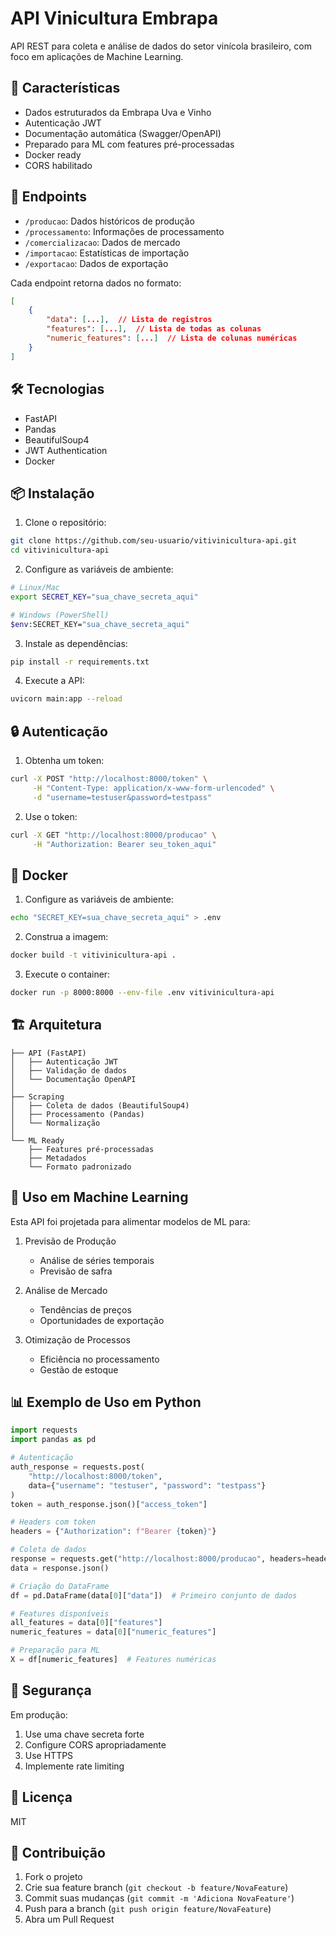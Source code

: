 # API Vinicultura Embrapa

API REST para coleta e análise de dados do setor vinícola brasileiro, com foco em aplicações de Machine Learning.

## 🌟 Características

- Dados estruturados da Embrapa Uva e Vinho
- Autenticação JWT
- Documentação automática (Swagger/OpenAPI)
- Preparado para ML com features pré-processadas
- Docker ready
- CORS habilitado

## 🚀 Endpoints

- `/producao`: Dados históricos de produção
- `/processamento`: Informações de processamento
- `/comercializacao`: Dados de mercado
- `/importacao`: Estatísticas de importação
- `/exportacao`: Dados de exportação

Cada endpoint retorna dados no formato:
```json
[
    {
        "data": [...],  // Lista de registros
        "features": [...],  // Lista de todas as colunas
        "numeric_features": [...]  // Lista de colunas numéricas
    }
]
```

## 🛠️ Tecnologias

- FastAPI
- Pandas
- BeautifulSoup4
- JWT Authentication
- Docker

## 📦 Instalação

1. Clone o repositório:
```bash
git clone https://github.com/seu-usuario/vitivinicultura-api.git
cd vitivinicultura-api
```

2. Configure as variáveis de ambiente:
```bash
# Linux/Mac
export SECRET_KEY="sua_chave_secreta_aqui"

# Windows (PowerShell)
$env:SECRET_KEY="sua_chave_secreta_aqui"
```

3. Instale as dependências:
```bash
pip install -r requirements.txt
```

4. Execute a API:
```bash
uvicorn main:app --reload
```

## 🔒 Autenticação

1. Obtenha um token:
```bash
curl -X POST "http://localhost:8000/token" \
     -H "Content-Type: application/x-www-form-urlencoded" \
     -d "username=testuser&password=testpass"
```

2. Use o token:
```bash
curl -X GET "http://localhost:8000/producao" \
     -H "Authorization: Bearer seu_token_aqui"
```

## 🐳 Docker

1. Configure as variáveis de ambiente:
```bash
echo "SECRET_KEY=sua_chave_secreta_aqui" > .env
```

2. Construa a imagem:
```bash
docker build -t vitivinicultura-api .
```

3. Execute o container:
```bash
docker run -p 8000:8000 --env-file .env vitivinicultura-api
```

## 🏗️ Arquitetura

```
├── API (FastAPI)
│   ├── Autenticação JWT
│   ├── Validação de dados
│   └── Documentação OpenAPI
│
├── Scraping
│   ├── Coleta de dados (BeautifulSoup4)
│   ├── Processamento (Pandas)
│   └── Normalização
│
└── ML Ready
    ├── Features pré-processadas
    ├── Metadados
    └── Formato padronizado
```

## 🎯 Uso em Machine Learning

Esta API foi projetada para alimentar modelos de ML para:

1. Previsão de Produção
   - Análise de séries temporais
   - Previsão de safra

2. Análise de Mercado
   - Tendências de preços
   - Oportunidades de exportação

3. Otimização de Processos
   - Eficiência no processamento
   - Gestão de estoque

## 📊 Exemplo de Uso em Python

```python
import requests
import pandas as pd

# Autenticação
auth_response = requests.post(
    "http://localhost:8000/token",
    data={"username": "testuser", "password": "testpass"}
)
token = auth_response.json()["access_token"]

# Headers com token
headers = {"Authorization": f"Bearer {token}"}

# Coleta de dados
response = requests.get("http://localhost:8000/producao", headers=headers)
data = response.json()

# Criação do DataFrame
df = pd.DataFrame(data[0]["data"])  # Primeiro conjunto de dados

# Features disponíveis
all_features = data[0]["features"]
numeric_features = data[0]["numeric_features"]

# Preparação para ML
X = df[numeric_features]  # Features numéricas
```

## 🔐 Segurança

Em produção:
1. Use uma chave secreta forte
2. Configure CORS apropriadamente
3. Use HTTPS
4. Implemente rate limiting

## 📝 Licença

MIT

## 👥 Contribuição

1. Fork o projeto
2. Crie sua feature branch (`git checkout -b feature/NovaFeature`)
3. Commit suas mudanças (`git commit -m 'Adiciona NovaFeature'`)
4. Push para a branch (`git push origin feature/NovaFeature`)
5. Abra um Pull Request 
